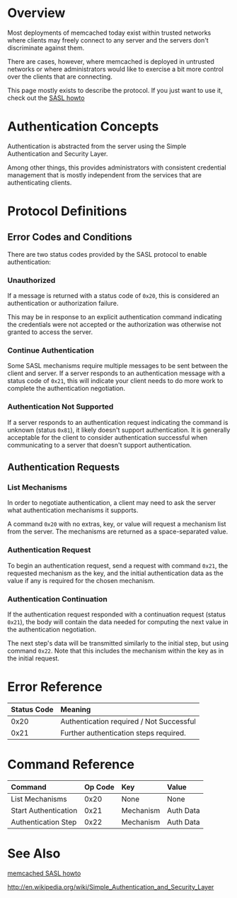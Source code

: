 # Overview #

Most deployments of memcached today exist within trusted networks
where clients may freely connect to any server and the servers don't
discriminate against them.

There are cases, however, where memcached is deployed in untrusted
networks or where administrators would like to exercise a bit more
control over the clients that are connecting.

This page mostly exists to describe the protocol.  If you just want to use it, check out the [SASL howto](SASLHowto.md)

# Authentication Concepts #

Authentication is abstracted from the server using the Simple
Authentication and Security Layer.

Among other things, this provides administrators with consistent
credential management that is mostly independent from the services
that are authenticating clients.

# Protocol Definitions #

## Error Codes and Conditions ##

There are two status codes provided by the SASL protocol to enable
authentication:

### Unauthorized ###

If a message is returned with a status code of `0x20`, this is
considered an authentication or authorization failure.

This may be in response to an explicit authentication command
indicating the credentials were not accepted or the authorization was
otherwise not granted to access the server.

### Continue Authentication ###

Some SASL mechanisms require multiple messages to be sent between the
client and server. If a server responds to an authentication message
with a status code of `0x21`, this will indicate your client needs to do
more work to complete the authentication negotiation.

### Authentication Not Supported ###

If a server responds to an authentication request indicating the
command is unknown (status `0x81`), it likely doesn't support
authentication. It is generally acceptable for the client to consider
authentication successful when communicating to a server that doesn't
support authentication.

## Authentication Requests ##

### List Mechanisms ###

In order to negotiate authentication, a client may need to ask the
server what authentication mechanisms it supports.

A command `0x20` with no extras, key, or value will request a mechanism
list from the server. The mechanisms are returned as a
space-separated value.

### Authentication Request ###

To begin an authentication request, send a request with command `0x21`,
the requested mechanism as the key, and the initial authentication
data as the value if any is required for the chosen mechanism.

### Authentication Continuation ###

If the authentication request responded with a continuation request
(status `0x21`), the body will contain the data needed for computing the
next value in the authentication negotiation.

The next step's data will be transmitted similarly to the initial
step, but using command `0x22`. Note that this includes the mechanism
within the key as in the initial request.

# Error Reference #

| **Status Code** | **Meaning** |
|:----------------|:------------|
| 0x20            | Authentication required / Not Successful |
| 0x21            | Further authentication steps required. |


# Command Reference #

| **Command** | **Op Code** | **Key** | **Value** |
|:------------|:------------|:--------|:----------|
|  List Mechanisms | 0x20        | None    | None      |
| Start Authentication | 0x21        | Mechanism | Auth Data |
| Authentication Step | 0x22        | Mechanism | Auth Data |

# See Also #

[memcached SASL howto](SASLHowto.md)

http://en.wikipedia.org/wiki/Simple_Authentication_and_Security_Layer